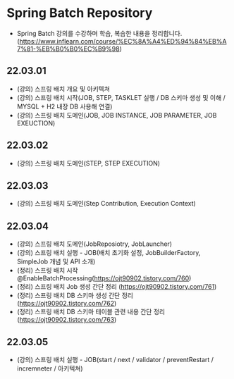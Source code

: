 # Spring Batch Repository
+ Spring Batch 강의를 수강하며 학습, 복습한 내용을 정리합니다.(https://www.inflearn.com/course/%EC%8A%A4%ED%94%84%EB%A7%81-%EB%B0%B0%EC%B9%98)


## 22.03.01
+ (강의) 스프링 배치 개요 및 아키텍쳐
+ (강의) 스프링 배치 시작(JOB, STEP, TASKLET 실행 / DB 스키마 생성 및 이해 / MYSQL + H2 내장 DB 사용해 연결)
+ (강의) 스프링 배치 도메인(JOB, JOB INSTANCE, JOB PARAMETER, JOB EXEUCTION)

## 22.03.02
+ (강의) 스프링 배치 도메인(STEP, STEP EXECUTION) 

## 22.03.03
+ (강의) 스프링 배치 도메인(Step Contribution, Execution Context) 


## 22.03.04
+ (강의) 스프링 배치 도메인(JobReposiotry, JobLauncher) 
+ (강의) 스프링 배치 실행 - JOB(배치 초기화 설정, JobBuilderFactory, SimpleJob 개념 및 API 소개) 
+ (정리) 스프링 배치 시작 @EnableBatchProcessing(https://ojt90902.tistory.com/760)
+ (정리) 스프링 배치 Job 생성 간단 정리 (https://ojt90902.tistory.com/761)
+ (정리) 스프링 배치 DB 스키마 생성 간단 정리 (https://ojt90902.tistory.com/762)
+ (정리) 스프링 배치 DB 스키마 테이블 관련 내용 간단 정리 (https://ojt90902.tistory.com/763)

## 22.03.05
+ (강의) 스프링 배치 실행 - JOB(start / next / validator / preventRestart / incremneter / 아키텍쳐) 
